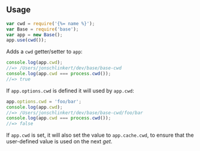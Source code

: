 ## Usage

```js
var cwd = require('{%= name %}');
var Base = require('base');
var app = new Base();
app.use(cwd());
```

Adds a `cwd` getter/setter to `app`:

```js
console.log(app.cwd);
//=> /Users/jonschlinkert/dev/base/base-cwd
console.log(app.cwd === process.cwd());
//=> true
```

If `app.options.cwd` is defined it will used by `app.cwd`:

```js
app.options.cwd = 'foo/bar';
console.log(app.cwd);
//=> /Users/jonschlinkert/dev/base/base-cwd/foo/bar
console.log(app.cwd === process.cwd());
//=> false
```

If `app.cwd` is set, it will also set the value to `app.cache.cwd`, to ensure that the user-defined value is used on the next _get_.

